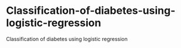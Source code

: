 # Classification-of-diabetes-using-logistic-regression
Classification of diabetes using logistic regression
